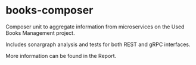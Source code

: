# books-composer
Composer unit to aggregate information from microservices on the Used Books Management project.

Includes sonargraph analysis and tests for both REST and gRPC interfaces.

More information can be found in the Report.